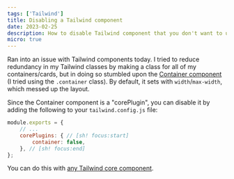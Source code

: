 ```yaml
---
tags: ['Tailwind']
title: Disabling a Tailwind component
date: 2023-02-25
description: How to disable Tailwind component that you don't want to use
micro: true
---
```


Ran into an issue with Tailwind components today. I tried to reduce redundancy in my Tailwind classes by making a class for all of my containers/cards, but in doing so stumbled upon the [Container component](https://tailwindcss.com/docs/container) (I tried using the `.container` class). By default, it sets with `width`/`max-width`, which messed up the layout.

Since the Container component is a "corePlugin", you can disable it by adding the following to your `tailwind.config.js` file:

```js
module.exports = {
    // ...
    corePlugins: { // [sh! focus:start]
        container: false,
    }, // [sh! focus:end]
};
```

You can do this with [any Tailwind core component](https://tailwindcss.com/docs/configuration#core-plugins).